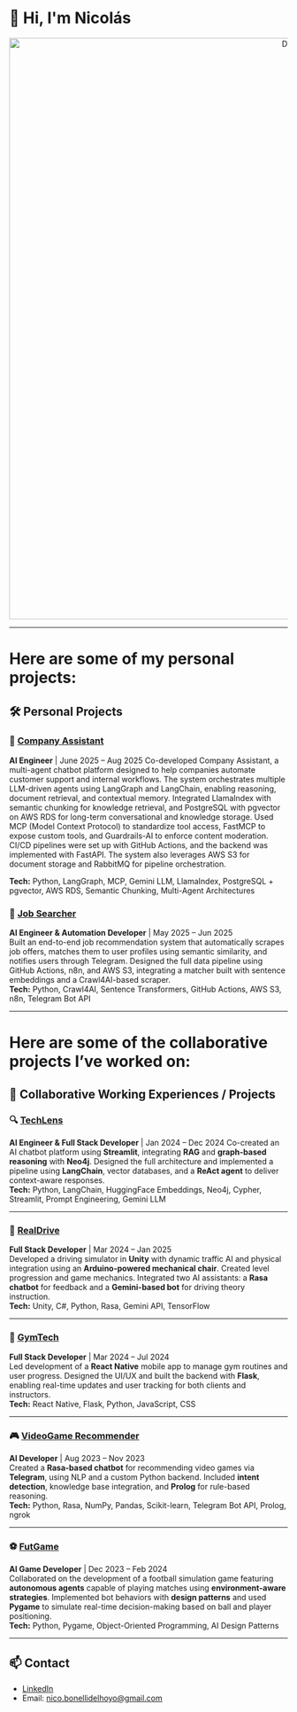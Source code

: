 # 👋 Hi, I'm Nicolás

<p align="center">
  <img src="https://i.imgur.com/uKeudoc.jpeg" alt="Descripción" width="1050"/>
</p>

---

# Here are some of my personal projects:

## 🛠️ Personal Projects

### 🧠 [Company Assistant](https://github.com/NicolasBonelli/QAHelper)  
**AI Engineer** | June 2025 – Aug 2025 
Co-developed Company Assistant, a multi-agent chatbot platform designed to help companies automate customer support and internal workflows. The system orchestrates multiple LLM-driven agents using LangGraph and LangChain, enabling reasoning, document retrieval, and contextual memory. 
Integrated LlamaIndex with semantic chunking for knowledge retrieval, and PostgreSQL with pgvector on AWS RDS for long-term conversational and knowledge storage. Used MCP (Model Context Protocol) to standardize tool access, FastMCP to expose custom tools, and Guardrails-AI to enforce content moderation. CI/CD
pipelines were set up with GitHub Actions, and the backend was implemented with FastAPI. The system also leverages AWS S3 for document storage and RabbitMQ for pipeline orchestration.

**Tech:** Python, LangGraph, MCP, Gemini LLM, LlamaIndex, PostgreSQL + pgvector, AWS RDS, Semantic Chunking, Multi-Agent Architectures

### 💼 [Job Searcher](https://github.com/NicolasBonelli/jobFinder)  
**AI Engineer & Automation Developer** | May 2025 – Jun 2025  
Built an end-to-end job recommendation system that automatically scrapes job offers, matches them to user profiles using semantic similarity, and notifies users through Telegram. Designed the full data pipeline using GitHub Actions, n8n, and AWS S3, integrating a matcher built with sentence embeddings and a Crawl4AI-based scraper.  
**Tech:** Python, Crawl4AI, Sentence Transformers, GitHub Actions, AWS S3, n8n, Telegram Bot API

---

# Here are some of the collaborative projects I’ve worked on:

## 🤝 Collaborative Working Experiences / Projects 

### 🔍 [TechLens](https://github.com/NicolasBonelli/langchain-bot)  
**AI Engineer & Full Stack Developer** | Jan 2024 – Dec 2024 
Co-created an AI chatbot platform using **Streamlit**, integrating **RAG** and **graph-based reasoning** with **Neo4j**. Designed the full architecture and implemented a pipeline using **LangChain**, vector databases, and a **ReAct agent** to deliver context-aware responses.  
**Tech:** Python, LangChain, HuggingFace Embeddings, Neo4j, Cypher, Streamlit, Prompt Engineering, Gemini LLM

---

### 🚗 [RealDrive](https://github.com/NicolasBonelli/Car-Simulator-IS)  
**Full Stack Developer** | Mar 2024 – Jan 2025  
Developed a driving simulator in **Unity** with dynamic traffic AI and physical integration using an **Arduino-powered mechanical chair**. Created level progression and game mechanics. Integrated two AI assistants: a **Rasa chatbot** for feedback and a **Gemini-based bot** for driving theory instruction.  
**Tech:** Unity, C#, Python, Rasa, Gemini API, TensorFlow

---


### 💪 [GymTech](https://github.com/NicolasBonelli/GymTechApp)  
**Full Stack Developer** | Mar 2024 – Jul 2024  
Led development of a **React Native** mobile app to manage gym routines and user progress. Designed the UI/UX and built the backend with **Flask**, enabling real-time updates and user tracking for both clients and instructors.  
**Tech:** React Native, Flask, Python, JavaScript, CSS

---

### 🎮 [VideoGame Recommender](https://github.com/NicolasBonelli/AgenteInteligenteEXPLO)  
**AI Developer** | Aug 2023 – Nov 2023  
Created a **Rasa-based chatbot** for recommending video games via **Telegram**, using NLP and a custom Python backend. Included **intent detection**, knowledge base integration, and **Prolog** for rule-based reasoning.  
**Tech:** Python, Rasa, NumPy, Pandas, Scikit-learn, Telegram Bot API, Prolog, ngrok

---

### ⚽ [FutGame](https://github.com/NicolasBonelli/Fut_Game)  
**AI Game Developer** | Dec 2023 – Feb 2024  
Collaborated on the development of a football simulation game featuring **autonomous agents** capable of playing matches using **environment-aware strategies**. Implemented bot behaviors with **design patterns** and used **Pygame** to simulate real-time decision-making based on ball and player positioning.  
**Tech:** Python, Pygame, Object-Oriented Programming, AI Design Patterns

---

## 📫 Contact

- [LinkedIn](https://www.linkedin.com/in/santiago-nicolás-bonelli-del-hoyo-0b6865340)  
- Email: nico.bonellidelhoyo@gmail.com



